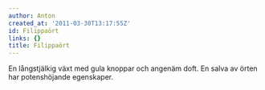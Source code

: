 ```yaml
---
author: Anton
created_at: '2011-03-30T13:17:55Z'
id: Filippaört
links: {}
title: Filippaört
---
```


En långstjälkig växt med gula knoppar och angenäm doft. En salva av örten har potenshöjande
egenskaper.
